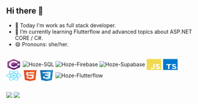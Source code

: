 ## Hi there 👋


- 🔭 Today I'm work as full stack developer.
- 🌱 I’m currently learning Flutterflow and advanced topics about ASP.NET CORE / C#.
- 😄 Pronouns: she/her.
  <br>

<div style="display: inline_block"><br>
  <img align="center" alt="Hoze-Csharp" height="30" width="40" src="https://raw.githubusercontent.com/devicons/devicon/master/icons/csharp/csharp-original.svg">
  <img align="center" alt="Hoze-SQL" height="30" width="40" src="https://cdn.jsdelivr.net/gh/devicons/devicon@latest/icons/azuresqldatabase/azuresqldatabase-original.svg">
  <img align="center" alt="Hoze-Firebase" height="30" width="40" src="https://cdn.jsdelivr.net/gh/devicons/devicon@latest/icons/firebase/firebase-original-wordmark.svg">
  <img align="center" alt="Hoze-Supabase" height="30" width="40" src="https://cdn.jsdelivr.net/gh/devicons/devicon@latest/icons/supabase/supabase-original.svg">
  <img align="center" alt="Hoze-Js" height="30" width="40" src="https://raw.githubusercontent.com/devicons/devicon/master/icons/javascript/javascript-plain.svg">
  <img align="center" alt="Hoze-Ts" height="30" width="40" src="https://raw.githubusercontent.com/devicons/devicon/master/icons/typescript/typescript-plain.svg">
  <img align="center" alt="Hoze-React" height="30" width="40" src="https://raw.githubusercontent.com/devicons/devicon/master/icons/react/react-original.svg">
  <img align="center" alt="Hoze-HTML" height="30" width="40" src="https://raw.githubusercontent.com/devicons/devicon/master/icons/html5/html5-original.svg">
  <img align="center" alt="Hoze-CSS" height="30" width="40" src="https://raw.githubusercontent.com/devicons/devicon/master/icons/css3/css3-original.svg">
  <img align="center" alt="Hoze-Flutterflow" height="30" width="40" src="https://avatars.githubusercontent.com/u/74943865?s=280&v=4">
</div>
  
  ##
 
<div> 
 
 <a href = "mailto:hozenyth.andrade@gmail.com"><img src="https://img.shields.io/badge/-Gmail-%23333?style=for-the-badge&logo=gmail&logoColor=white" target="_blank"></a>
 <a href="https://www.linkedin.com/in/hozenyth-andrade-055149b2/" target="_blank"><img src="https://img.shields.io/badge/-LinkedIn-%230077B5?style=for-the-badge&logo=linkedin&logoColor=white" target="_blank"></a> 
  
</div>

